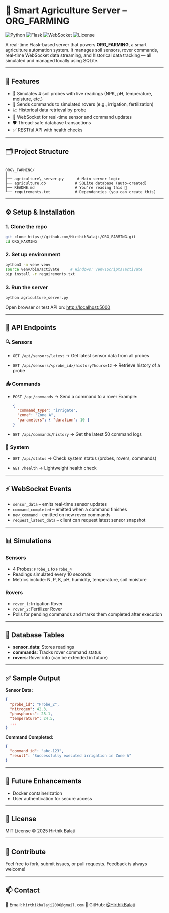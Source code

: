 # 🌾 Smart Agriculture Server – ORG_FARMING

![Python](https://img.shields.io/badge/Python-3.8+-blue.svg)
![Flask](https://img.shields.io/badge/Framework-Flask-lightgreen)
![WebSocket](https://img.shields.io/badge/Real--Time-Socket.IO-purple)
![License](https://img.shields.io/badge/License-MIT-green)

A real-time Flask-based server that powers **ORG_FARMING**, a smart agriculture automation system. It manages soil sensors, rover commands, real-time WebSocket data streaming, and historical data tracking — all simulated and managed locally using SQLite.


---

## 🚀 Features

- 📡 Simulates 4 soil probes with live readings (NPK, pH, temperature, moisture, etc.)
- 🤖 Sends commands to simulated rovers (e.g., irrigation, fertilization)
- 📈 Historical data retrieval by probe
- 🔄 WebSocket for real-time sensor and command updates
- 🛡️ Thread-safe database transactions
- ✅ RESTful API with health checks

---

## 🗂️ Project Structure

```

ORG\_FARMING/
│
├── agriculture\_server.py      # Main server logic
├── agriculture.db             # SQLite database (auto-created)
├── README.md                  # You're reading this 🙂
└── requirements.txt           # Dependencies (you can create this)

````

---

## ⚙️ Setup & Installation

### 1. Clone the repo

```bash
git clone https://github.com/HirthikBalaji/ORG_FARMING.git
cd ORG_FARMING
````

### 2. Set up environment

```bash
python3 -m venv venv
source venv/bin/activate     # Windows: venv\Scripts\activate
pip install -r requirements.txt
```


### 3. Run the server

```bash
python agriculture_server.py
```

Open browser or test API on: [http://localhost:5000](http://localhost:5000)

---

## 📡 API Endpoints

### 🔍 Sensors

* `GET /api/sensors/latest`
  → Get latest sensor data from all probes

* `GET /api/sensors/<probe_id>/history?hours=12`
  → Retrieve history of a probe

### 📤 Commands

* `POST /api/commands`
  → Send a command to a rover
  Example:

  ```json
  {
    "command_type": "irrigate",
    "zone": "Zone A",
    "parameters": { "duration": 10 }
  }
  ```

* `GET /api/commands/history`
  → Get the latest 50 command logs

### 🔧 System

* `GET /api/status`
  → Check system status (probes, rovers, commands)

* `GET /health`
  → Lightweight health check

---

## ⚡ WebSocket Events

* `sensor_data` – emits real-time sensor updates
* `command_completed` – emitted when a command finishes
* `new_command` – emitted on new rover commands
* `request_latest_data` – client can request latest sensor snapshot

---

## 📊 Simulations

### Sensors

* 4 Probes: `Probe_1` to `Probe_4`
* Readings simulated every 10 seconds
* Metrics include: N, P, K, pH, humidity, temperature, soil moisture

### Rovers

* `rover_1`: Irrigation Rover
* `rover_2`: Fertilizer Rover
* Polls for pending commands and marks them completed after execution

---

## 🧱 Database Tables

* **sensor\_data**: Stores readings
* **commands**: Tracks rover command status
* **rovers**: Rover info (can be extended in future)

---

## ✅ Sample Output

**Sensor Data:**

```json
{
  "probe_id": "Probe_2",
  "nitrogen": 42.3,
  "phosphorus": 28.1,
  "temperature": 24.5,
  ...
}
```

**Command Completed:**

```json
{
  "command_id": "abc-123",
  "result": "Successfully executed irrigation in Zone A"
}
```

---

## 📌 Future Enhancements

* Docker containerization
* User authentication for secure access

---

## 📄 License

MIT License
© 2025 Hirthik Balaji

---

## 🙌 Contribute

Feel free to fork, submit issues, or pull requests. Feedback is always welcome!

---

## 📫 Contact

📧 Email: `hirthikbalaji2006@gmail.com`
🔗 GitHub: [@HirthikBalaji](https://github.com/HirthikBalaji)
